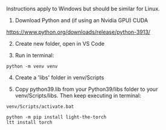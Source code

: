 Instructions apply to Windows but should be similar for Linux.

1. Download Python and (if using an Nvidia GPU) CUDA

https://www.python.org/downloads/release/python-3913/

2. Create new folder, open in VS Code

3. Run in terminal:

```
python -m venv venv
```

4. Create a 'libs' folder in venv/Scripts

5. Copy python39.lib from your Python39/libs folder to your venv/Scripts/libs. Then keep executing in terminal:

```
venv/Scripts/activate.bat

python -m pip install light-the-torch
ltt install torch
```